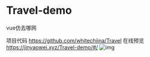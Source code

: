 # Travel-demo
vue仿去哪网

项目代码  https://github.com/whitechiina/Travel
在线预览  https://jinyaowei.xyz/Travel-demo/#/
![img](https://qr.api.cli.im/qr?data=https%253A%252F%252Fjinyaowei.xyz%252FTravel-demo%252F%2523%252F&level=H&transparent=false&bgcolor=%23FFFFFF&forecolor=%23000000&blockpixel=12&marginblock=1&logourl=&size=280&kid=cliim&key=57f6804ca662864d2081ac66578aa71d)
